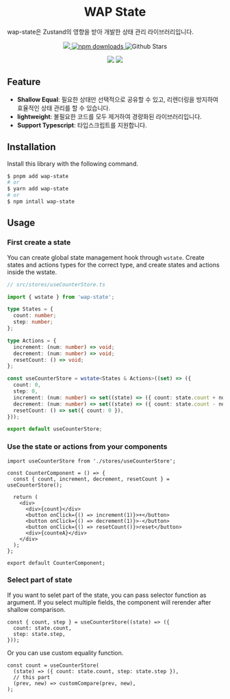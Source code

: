 <h1 align="center">WAP State</h1>

wap-state은 Zustand의 영향을 받아 개발한 상태 관리 라이브러리입니다.

<p align="center">
  <a href="https://github.com/pknu-wap/wap-state/blob/main/LICENSE">
    <img src="https://badgen.net/github/license/pknu-wap/wap-state">
  </a>
  <a href="https://www.npmjs.com/package/wap-state">
    <img src="https://img.shields.io/npm/dm/wap-state.svg?style=flat-round" alt="npm downloads">
  </a>
  <img alt="Github Stars" src="https://badgen.net/github/stars/pknu-wap/wap-state" />

</p>
<p align="center">
  <img src="https://badgen.net/github/release/pknu-wap/wap-state"/>
  <img src="https://badgen.net/packagephobia/publish/wap-state"/>
</p>

## Feature

- **Shallow Equal**: 필요한 상태만 선택적으로 공유할 수 있고, 리렌더링을 방지하여 효율적인 상태 관리를 할 수 있습니다.
- **lightweight**: 불필요한 코드를 모두 제거하여 경량화된 라이브러리입니다.
- **Support Typescript**: 타입스크립트를 지원합니다.

## Installation

Install this library with the following command.

```sh
$ pnpm add wap-state
# or
$ yarn add wap-state
# or
$ npm intall wap-state
```

## Usage

### First create a state

You can create global state management hook through `wstate`.
Create states and actions types for the correct type, and create states and actions inside the wstate.

```ts
// src/stores/useCounterStore.ts

import { wstate } from 'wap-state';

type States = {
  count: number;
  step: number;
};

type Actions = {
  increment: (num: number) => void;
  decrement: (num: number) => void;
  resetCount: () => void;
};

const useCounterStore = wstate<States & Actions>((set) => ({
  count: 0,
  step: 0,
  increment: (num: number) => set((state) => ({ count: state.count + num })),
  decrement: (num: number) => set((state) => ({ count: state.count - num })),
  resetCount: () => set({ count: 0 }),
}));

export default useCounterStore;
```

### Use the state or actions from your components

```tsx
import useCounterStore from './stores/useCounterStore';

const CounterComponent = () => {
  const { count, increment, decrement, resetCount } = useCounterStore();

  return (
    <div>
      <div>{count}</div>
      <button onClick={() => increment(1)}>+</button>
      <button onClick={() => decrement(1)}>-</button>
      <button onClick={() => resetCount()}>reset</button>
      <div>{counteA}</div>
    </div>
  );
};

export default CounterComponent;
```

### Select part of state

If you want to selet part of the state, you can pass selector function as argument.
If you select multiple fields, the component will rerender after shallow comparison.

```tsx
const { count, step } = useCounterStore((state) => ({
  count: state.count,
  step: state.step,
}));
```

Or you can use custom equality function.

```tsx
const count = useCounterStore(
  (state) => ({ count: state.count, step: state.step }),
  // this part
  (prev, new) => customCompare(prev, new),
);
```
